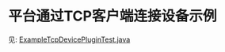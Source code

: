 # 平台通过TCP客户端连接设备示例


见: [ExampleTcpDevicePluginTest.java](src/test/java/org/jetlinks/plugin/tcp/ExampleTcpDevicePluginTest.java)
